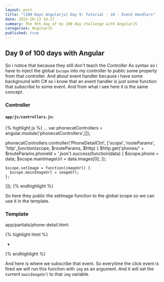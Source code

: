 ```yaml
---
layout: post
title: "[100 Days Angularjs] Day 9: Tutorial - 10 - Event Handlers"
date: 2015-10-13 14:17
summary: The 9th day of my 100 day challenge with AngularJS
categories: AngularJS
published: true
---
```


## Day 9 of 100 days with Angular

So i notice that because they still don't teach the Controller As syntax so i have to inject the 
global `$scope` into my controller to public some property from that controller. And about event
handler because i have some background with C# so i know that an event handler is just some function that subscribe to some event. And from what i see here it is the same concept.

### Controller

#### `app/js/controllers.js`:

{% highlight js %}
...
var phonecatControllers = angular.module('phonecatControllers',[]);

phonecatControllers.controller('PhoneDetailCtrl', ['$scope', '$routeParams', '$http',
  function($scope, $routeParams, $http) {
    $http.get('phones/' + $routeParams.phoneId + '.json').success(function(data) {
      $scope.phone = data;
      $scope.mainImageUrl = data.images[0];
    });

    $scope.setImage = function(imageUrl) {
      $scope.mainImageUrl = imageUrl;
    };
  }]);
{% endhighlight %}

So here they public the setImage function to the global scope so we can use it in the template.

### Template
app/partials/phone-detail.html:

{% highlight html %}
<img ng-src="{{mainImageUrl}}" class="phone">
<ul class="phone-thumbs">
  <li ng-repeat="img in phone.images">
    <img ng-src="{{img}}" ng-click="setImage(img)">
  </li>
</ul>
{% endhighlight %}



And here is where we subscribe that event. So everytime the click event is fired we will run this
function with `img` as an argument. And it will set the current `mainImageUrl` to that `img` variable.

